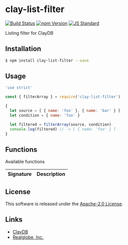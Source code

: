 clay-list-filter
==========

<!---
This file is generated by ape-tmpl. Do not update manually.
--->

<!-- Badge Start -->
<a name="badges"></a>

[![Build Status][bd_travis_com_shield_url]][bd_travis_com_url]
[![npm Version][bd_npm_shield_url]][bd_npm_url]
[![JS Standard][bd_standard_shield_url]][bd_standard_url]

[bd_repo_url]: https://github.com/realglobe-Inc/clay-list-filter
[bd_travis_url]: http://travis-ci.org/realglobe-Inc/clay-list-filter
[bd_travis_shield_url]: http://img.shields.io/travis/realglobe-Inc/clay-list-filter.svg?style=flat
[bd_travis_com_url]: http://travis-ci.com/realglobe-Inc/clay-list-filter
[bd_travis_com_shield_url]: https://api.travis-ci.com/realglobe-Inc/clay-list-filter.svg?token=aeFzCpBZebyaRijpCFmm
[bd_license_url]: https://github.com/realglobe-Inc/clay-list-filter/blob/master/LICENSE
[bd_codeclimate_url]: http://codeclimate.com/github/realglobe-Inc/clay-list-filter
[bd_codeclimate_shield_url]: http://img.shields.io/codeclimate/github/realglobe-Inc/clay-list-filter.svg?style=flat
[bd_codeclimate_coverage_shield_url]: http://img.shields.io/codeclimate/coverage/github/realglobe-Inc/clay-list-filter.svg?style=flat
[bd_gemnasium_url]: https://gemnasium.com/realglobe-Inc/clay-list-filter
[bd_gemnasium_shield_url]: https://gemnasium.com/realglobe-Inc/clay-list-filter.svg
[bd_npm_url]: http://www.npmjs.org/package/clay-list-filter
[bd_npm_shield_url]: http://img.shields.io/npm/v/clay-list-filter.svg?style=flat
[bd_standard_url]: http://standardjs.com/
[bd_standard_shield_url]: https://img.shields.io/badge/code%20style-standard-brightgreen.svg

<!-- Badge End -->


<!-- Description Start -->
<a name="description"></a>

Listing filter for ClayDB

<!-- Description End -->


<!-- Overview Start -->
<a name="overview"></a>



<!-- Overview End -->


<!-- Sections Start -->
<a name="sections"></a>

<!-- Section from "doc/guides/01.Installation.md.hbs" Start -->

<a name="section-doc-guides-01-installation-md"></a>

Installation
-----

```bash
$ npm install clay-list-filter --save
```


<!-- Section from "doc/guides/01.Installation.md.hbs" End -->

<!-- Section from "doc/guides/02.Usage.md.hbs" Start -->

<a name="section-doc-guides-02-usage-md"></a>

Usage
---------

```javascript
'use strict'

const { filterArray } = require('clay-list-filter')

{
  let source = [ { name: 'foo' }, { name: 'bar' } ]
  let condition = { name: 'foo' }

  let filtered = filterArray(source, condition)
  console.log(filtered) // -> [ { name: 'foo' } ]
}


```


<!-- Section from "doc/guides/02.Usage.md.hbs" End -->

<!-- Section from "doc/guides/03.Functions.md.hbs" Start -->

<a name="section-doc-guides-03-functions-md"></a>

Functions
---------

Available functions

| Signature | Description |
| ---- | ----------- |


<!-- Section from "doc/guides/03.Functions.md.hbs" End -->


<!-- Sections Start -->


<!-- LICENSE Start -->
<a name="license"></a>

License
-------
This software is released under the [Apache-2.0 License](https://github.com/realglobe-Inc/clay-list-filter/blob/master/LICENSE).

<!-- LICENSE End -->


<!-- Links Start -->
<a name="links"></a>

Links
------

+ [ClayDB][clay_d_b_url]
+ [Realglobe, Inc.][realglobe,_inc__url]

[clay_d_b_url]: https://github.com/realglobe-Inc/claydb
[realglobe,_inc__url]: http://realglobe.jp

<!-- Links End -->
